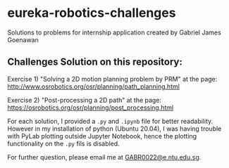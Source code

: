 # eureka-robotics-challenges
Solutions to problems for internship application
created by Gabriel James Goenawan

## Challenges Solution on this repository:
Exercise 1) "Solving a 2D motion planning problem by PRM" at the page:
http://www.osrobotics.org/osr/planning/path_planning.html

Exercise 2) "Post-processing a 2D path" at the page:
https://osrobotics.org/osr/planning/post_processing.html

For each solution, I provided a `.py` and `.ipynb` file for better readability. However in my installation of python (Ubuntu 20.04), I was having trouble with PyLab plotting outside Jupyter Notebook, hence the plotting functionality on the `.py` fils is disabled.

For further question, please email me at GABR0022@e.ntu.edu.sg.
